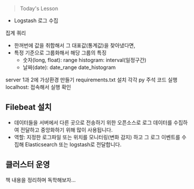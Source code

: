 >Today's Lesson
- Logstash 로그 수집

집계 쿼리 
- 한꺼번에 값을 취합해서 그 대표값(통계값)을 찾아냈다면, 
- 특정 기준으로 그룹화해서 해당 그룹의 특징
  - 숫자(long, float): range
                      histogram: interval(일정구간)
  - 날짜(date): date_range
                date_histogram

server 1과 2에 가상환경 만들기
requirements.txt 설치
각각 py 주석 코드 실행
localhost: 접속해서 실행 확인



## Filebeat 설치
- 데이터들을 서버에서 다른 곳으로 전송하기 위한 오픈소스로 로그 데이터를 수집하여 전달하고 중앙화하기 위해 많이 사용됩니다.
- 역할: 지정한 로그파일 또는 위치를 모니터링(변화 감지) 하고 그 로그 이벤트를 수집해 Elasticsearch 또는 logstash로 전달합니다.


## 클러스터 운영

책 내용을 정리하며 독학해보자...
